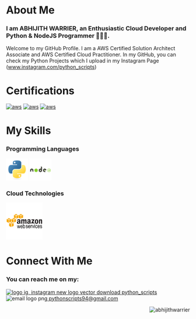 # About Me
### I am ABHIJITH WARRIER, an Enthusiastic Cloud Developer and Python & NodeJS Programmer 👨🏻‍💻.

Welcome to my GitHub Profile. I am a AWS Certified Solution Architect Associate and AWS Certified Cloud Practitioner. In my GitHub, you can check my Python Projects which I upload in my Instagram Page (www.instagram.com/python_scripts)

# Certifications
<a href="https://www.credly.com/badges/6b334cda-aae3-4b99-b93e-63ffe9d23c5a/public_url" target="_blank"> <img src="https://www.dropbox.com/s/hk6ug5xqwcd1zr4/DVA.png?raw=1" alt="aws" width="100" height="100"/></a>
<a href="https://www.credly.com/badges/fc5c8c2b-d9eb-44c3-bd78-36d7b05e48e4/public_url" target="_blank"> <img src="https://www.dropbox.com/s/typidod5ujge2sd/SAA.png?raw=1" alt="aws" width="100" height="100"/></a>
<a href="https://www.credly.com/badges/4b99e0c4-eaf9-47c0-a42d-28d2206567d3/public_url" target="_blank"> <img src="https://www.dropbox.com/s/x8e6u8l7dqbchls/CP.png?raw=1" alt="aws" width="100" height="100"/></a>

# My Skills
### Programming Languages
<a href="https://www.python.org" target="_blank"> <img src="https://raw.githubusercontent.com/devicons/devicon/master/icons/python/python-original.svg" alt="python" width="60" height="60"/></a> 
<a href="https://nodejs.org" target="_blank"> <img src="https://raw.githubusercontent.com/devicons/devicon/master/icons/nodejs/nodejs-original-wordmark.svg" alt="nodejs" width="60" height="60"/> </a>

### Cloud Technologies
<a href="https://aws.amazon.com" target="_blank"> <img src="https://raw.githubusercontent.com/devicons/devicon/master/icons/amazonwebservices/amazonwebservices-original-wordmark.svg" alt="aws" width="100" height="100"/></a>

# Connect With Me
### You can reach me on my:
<a href="https://www.freepnglogos.com/pics/logo-ig" title="Image from freepnglogos.com" align="center"><img src="https://www.freepnglogos.com/uploads/logo-ig-png/logo-ig-instagram-new-logo-vector-download-13.png" width="30" height="30" alt="logo ig, instagram new logo vector download" /><a href="https://instagram.com/python_scripts" target="blank">  python_scripts</a>
<img src="https://www.freepnglogos.com/uploads/email-logo-png-31.png" width="30" height="30" alt="email logo png" /><a href="mailto:pythonscripts94@gmail.com" target="blank">  pythonscripts94@gmail.com</a>

<p align="right"> <img src="https://komarev.com/ghpvc/?username=abhijithwarrier&label=Profile%20Views&color=yellowgreen&style=plastic" alt="abhijithwarrier" /></p>

<!--
**abhijithwarrier/abhijithwarrier** is a ✨ _special_ ✨ repository because its `README.md` (this file) appears on your GitHub profile.
Instagram Page 🔗: www.instagram.com/python_scripts

My Email ID 📧: pythonscripts94@gmail.com

Here are some ideas to get you started:

- 🔭 I’m currently working on ...
- 🌱 I’m currently learning ...
- 👯 I’m looking to collaborate on ...
- 🤔 I’m looking for help with ...
- 💬 Ask me about ...
- 📫 How to reach me: ...
- 😄 Pronouns: ...
- ⚡ Fun fact: ...
-->
